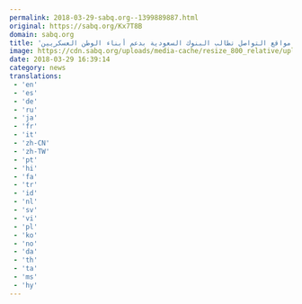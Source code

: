```yaml
---
permalink: 2018-03-29-sabq.org--1399889887.html
original: https://sabq.org/Kx7T8B
domain: sabq.org
title: 'حملة على مواقع التواصل تطالب البنوك السعودية بدعم أبناء الوطن العسكريين'
image: https://cdn.sabq.org/uploads/media-cache/resize_800_relative/uploads/material-file/5abd141851a773a67ef233dc/5abd13f9dc9fc.jpg
date: 2018-03-29 16:39:14
category: news
translations: 
 - 'en'
 - 'es'
 - 'de'
 - 'ru'
 - 'ja'
 - 'fr'
 - 'it'
 - 'zh-CN'
 - 'zh-TW'
 - 'pt'
 - 'hi'
 - 'fa'
 - 'tr'
 - 'id'
 - 'nl'
 - 'sv'
 - 'vi'
 - 'pl'
 - 'ko'
 - 'no'
 - 'da'
 - 'th'
 - 'ta'
 - 'ms'
 - 'hy'
---
```


